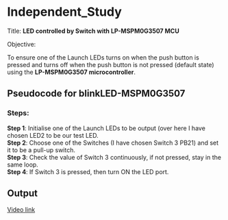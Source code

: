 # Independent_Study

Title: **LED controlled by Switch with LP-MSPM0G3507 MCU**

Objective:

To ensure one of the Launch LEDs turns on when the push button is pressed and turns off when the push button is not pressed (default state) using the **LP-MSPM0G3507 microcontroller**.


## Pseudocode for blinkLED-MSPM0G3507

### Steps:

**Step 1**: Initialise one of the Launch LEDs to be output (over here I have chosen LED2 to be our test LED.\
**Step 2**: Choose one of the Switches (I have chosen Switch 3 PB21) and set it to be a pull-up switch.\
**Step 3**: Check the value of Switch 3 continuously, if not pressed, stay in the same loop.\
**Step 4**: If Switch 3 is pressed, then turn ON the LED port. 



## Output

[Video link](https://usfedu-my.sharepoint.com/:v:/g/personal/dobariya_usf_edu/ETCCFPN82EZEunhm5mZhoMkBi-_27VXvvbtuaC7wp6d31w?e=FJbz5t)
